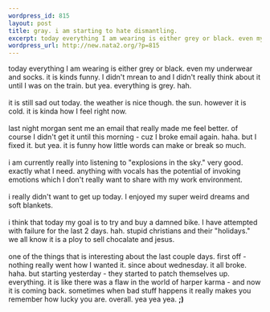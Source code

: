 ```yaml
--- 
wordpress_id: 815
layout: post
title: gray. i am starting to hate dismantling.
excerpt: today everything I am wearing is either grey or black. even my underwear and socks. it is kinds funny. I didn't mrean to and I didn't really think about it until I was on the train. but yea. everything is grey. hah. it is still sad out today.  the weather is nice though. the sun. however it is cold. it is kinda how I feel right now.  last night morgan sent me an email that r...
wordpress_url: http://new.nata2.org/?p=815
---
```

today everything I am wearing is either grey or black. even my underwear and socks. it is kinds funny. I didn't mrean to and I didn't really think about it until I was on the train. but yea. everything is grey. hah. <br/><br/>it is still sad out today.  the weather is nice though. the sun. however it is cold. it is kinda how I feel right now.  <br/><br/>last night morgan sent me an email that really made me feel better. of course I didn't get it until this morning - cuz I broke email again. haha. but I fixed it. but yea. it is funny how little words can make or break so much. <br/><br/>i am currently really into listening to "explosions in the sky." very good. exactly what I need. anything with vocals has the potential of invoking emotions which I don't really want to share with my work environment. <br/><br/>i really didn't want to get up today. I enjoyed my super weird dreams and soft blankets. <br/><br/>i think that today my goal is to try and buy a damned bike. I have attempted with failure for the last 2 days. hah. stupid christians and their "holidays." we all know it is a ploy to sell chocalate and jesus. <br/><bR>one of the things that is interesting about the last couple days. first off - nothing really went how I wanted it. since about wednesday. it all broke. haha. but starting yesterday - they started to patch themselves up. everything. it is like there was a flaw in the world of harper karma - and now it is coming back. sometimes when bad stuff happens it really makes you remember how lucky you are. overall. yea yea yea. <b>;)</b>
